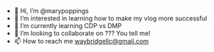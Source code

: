 - 👋 Hi, I’m @marypoppings
- 👀 I’m interested in learning how to make my vlog more successful
- 🌱 I’m currently learning CDP vs DMP
- 💞️ I’m looking to collaborate on ??? You tell me!
- 📫 How to reach me waybridgellc@gmail.com

<!---
marypoppings/marypoppings is a ✨ special ✨ repository because its `README.md` (this file) appears on your GitHub profile.
You can click the Preview link to take a look at your changes.
--->
